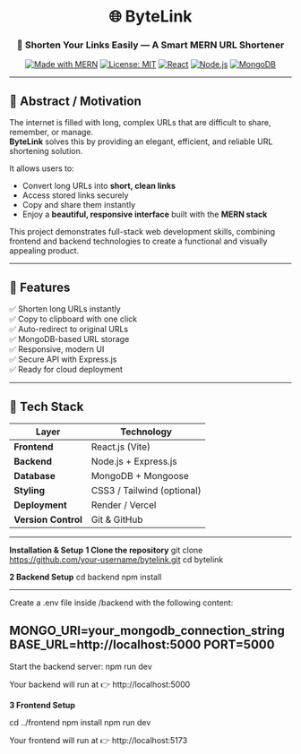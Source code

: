 <div align="center">

# 🌐 **ByteLink**
### 🔗 Shorten Your Links Easily — A Smart MERN URL Shortener

[![Made with MERN](https://img.shields.io/badge/Made%20with-MERN-1abc9c?style=for-the-badge&logo=mongodb&logoColor=white)](https://www.mongodb.com/mern-stack)
[![License: MIT](https://img.shields.io/badge/License-MIT-blue.svg?style=for-the-badge)](LICENSE)
[![React](https://img.shields.io/badge/Frontend-React.js-61DAFB?style=for-the-badge&logo=react&logoColor=white)](https://react.dev/)
[![Node.js](https://img.shields.io/badge/Backend-Node.js-43853D?style=for-the-badge&logo=node.js&logoColor=white)](https://nodejs.org/)
[![MongoDB](https://img.shields.io/badge/Database-MongoDB-4DB33D?style=for-the-badge&logo=mongodb&logoColor=white)](https://mongodb.com/)

</div>

---

## 🧩 **Abstract / Motivation**

The internet is filled with long, complex URLs that are difficult to share, remember, or manage.  
**ByteLink** solves this by providing an elegant, efficient, and reliable URL shortening solution.  

It allows users to:
- Convert long URLs into **short, clean links**
- Access stored links securely
- Copy and share them instantly  
- Enjoy a **beautiful, responsive interface** built with the **MERN stack**

This project demonstrates full-stack web development skills, combining frontend and backend technologies to create a functional and visually appealing product.

---

## 🚀 **Features**

✅ Shorten long URLs instantly  
✅ Copy to clipboard with one click  
✅ Auto-redirect to original URLs  
✅ MongoDB-based URL storage  
✅ Responsive, modern UI  
✅ Secure API with Express.js  
✅ Ready for cloud deployment  

---

## 🧠 **Tech Stack**

| Layer | Technology |
|--------|-------------|
| **Frontend** | React.js (Vite) |
| **Backend** | Node.js + Express.js |
| **Database** | MongoDB + Mongoose |
| **Styling** | CSS3 / Tailwind (optional) |
| **Deployment** | Render / Vercel |
| **Version Control** | Git & GitHub |

---

**Installation & Setup**
**1️ Clone the repository**
git clone https://github.com/your-username/bytelink.git
cd bytelink

**2️ Backend Setup**
cd backend
npm install

---
Create a .env file inside /backend with the following content:

MONGO_URI=your_mongodb_connection_string
BASE_URL=http://localhost:5000
PORT=5000
---

Start the backend server:
npm run dev

Your backend will run at 👉 http://localhost:5000


**3️ Frontend Setup**

cd ../frontend
npm install
npm run dev

Your frontend will run at 👉 http://localhost:5173


